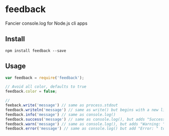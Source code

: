 feedback
========

Fancier console.log for Node.js cli apps

## Install

```
npm install feedback --save
```

## Usage

```javascript
var feedback = require('feedback');

// Avoid all color, defaults to true
feedback.color = false; 

//
feeback.write('message') // same as process.stdout
feedback.writeln('message') // same as write() but begins with a new line
feedback.info('message') // same as console.log()
feedback.success('message') // same as console.log(), but adds "Success: " to beginning
feedback.warn('message') // same as console.log(), but adds "Warning: " to beginning
feedback.error('message') // same as console.log() but add "Error: " to beginning
```
